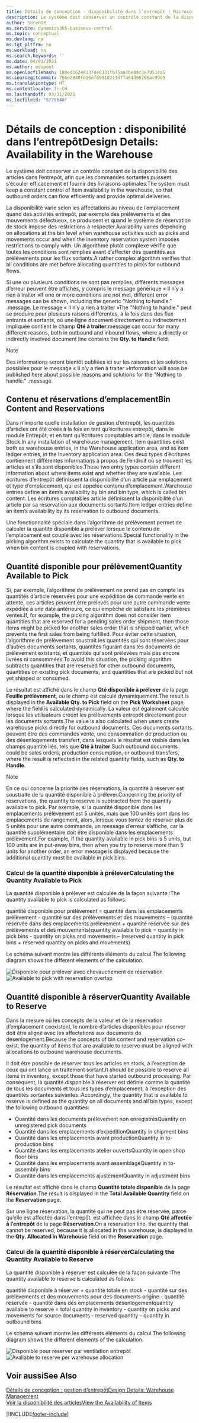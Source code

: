 ```yaml
---
title: Détails de conception - disponibilité dans l’entrepôt | Microsoft Docs
description: Le système doit conserver un contrôle constant de la disponibilité des articles dans l’entrepôt, afin que les commandes sortantes puissent s’écouler efficacement et fournir des livraisons optimales.
author: SorenGP
ms.service: dynamics365-business-central
ms.topic: conceptual
ms.devlang: na
ms.tgt_pltfrm: na
ms.workload: na
ms.search.keywords: ''
ms.date: 04/01/2021
ms.author: edupont
ms.openlocfilehash: 180ed162e8137de0331fb75aa1be84c3e79514a5
ms.sourcegitcommit: 766e2840fd16efb901d211d7fa64d96766ac99d9
ms.translationtype: HT
ms.contentlocale: fr-CH
ms.lasthandoff: 03/31/2021
ms.locfileid: "5775640"
---
```

# <a name="design-details-availability-in-the-warehouse"></a><span data-ttu-id="4ba72-103">Détails de conception : disponibilité dans l’entrepôt</span><span class="sxs-lookup"><span data-stu-id="4ba72-103">Design Details: Availability in the Warehouse</span></span>
<span data-ttu-id="4ba72-104">Le système doit conserver un contrôle constant de la disponibilité des articles dans l’entrepôt, afin que les commandes sortantes puissent s’écouler efficacement et fournir des livraisons optimales.</span><span class="sxs-lookup"><span data-stu-id="4ba72-104">The system must keep a constant control of item availability in the warehouse, so that outbound orders can flow efficiently and provide optimal deliveries.</span></span>  

<span data-ttu-id="4ba72-105">La disponibilité varie selon les affectations au niveau de l’emplacement quand des activités entrepôt, par exemple des prélèvements et des mouvements défectueux, se produisent et quand le système de réservation de stock impose des restrictions à respecter.</span><span class="sxs-lookup"><span data-stu-id="4ba72-105">Availability varies depending on allocations at the bin level when warehouse activities such as picks and movements occur and when the inventory reservation system imposes restrictions to comply with.</span></span> <span data-ttu-id="4ba72-106">Un algorithme plutôt complexe vérifie que toutes les conditions sont remplies avant d’affecter des quantités aux prélèvements pour les flux sortants.</span><span class="sxs-lookup"><span data-stu-id="4ba72-106">A rather complex algorithm verifies that all conditions are met before allocating quantities to picks for outbound flows.</span></span>

<span data-ttu-id="4ba72-107">Si une ou plusieurs conditions ne sont pas remplies, différents messages d’erreur peuvent être affichés, y compris le message générique « Il n’y a rien à traiter »</span><span class="sxs-lookup"><span data-stu-id="4ba72-107">If one or more conditions are not met, different error messages can be shown, including the generic "Nothing to handle."</span></span> <span data-ttu-id="4ba72-108">.</span><span class="sxs-lookup"><span data-stu-id="4ba72-108">message.</span></span> <span data-ttu-id="4ba72-109">Le message « Il n’y a rien à traiter »</span><span class="sxs-lookup"><span data-stu-id="4ba72-109">The "Nothing to handle."</span></span> <span data-ttu-id="4ba72-110">peut se produire pour plusieurs raisons différentes, à la fois dans des flux entrants et sortants, où une ligne document directement ou indirectement impliquée contient le champ **Qté à traiter**.</span><span class="sxs-lookup"><span data-stu-id="4ba72-110">message can occur for many different reasons, both in outbound and inbound flows, where a directly or indirectly involved document line contains the **Qty. to Handle** field.</span></span>

> [!NOTE]
> <span data-ttu-id="4ba72-111">Des informations seront bientôt publiées ici sur les raisons et les solutions possibles pour le message « Il n’y a rien à traiter »</span><span class="sxs-lookup"><span data-stu-id="4ba72-111">Information will soon be published here about possible reasons and solutions for the "Nothing to handle."</span></span> <span data-ttu-id="4ba72-112">.</span><span class="sxs-lookup"><span data-stu-id="4ba72-112">message.</span></span>

## <a name="bin-content-and-reservations"></a><span data-ttu-id="4ba72-113">Contenu et réservations d’emplacement</span><span class="sxs-lookup"><span data-stu-id="4ba72-113">Bin Content and Reservations</span></span>  
 <span data-ttu-id="4ba72-114">Dans n’importe quelle installation de gestion d’entrepôt, les quantités d’articles ont été créés à la fois en tant qu’écritures entrepôt, dans le module Entrepôt, et en tant qu’écritures comptables article, dans le module Stock.</span><span class="sxs-lookup"><span data-stu-id="4ba72-114">In any installation of warehouse management, item quantities exist both as warehouse entries, in the Warehouse application area, and as item ledger entries, in the Inventory application area.</span></span> <span data-ttu-id="4ba72-115">Ces deux types d’écritures contiennent différentes informations à propos de l’endroit où se trouvent les articles et s’ils sont disponibles.</span><span class="sxs-lookup"><span data-stu-id="4ba72-115">These two entry types contain different information about where items exist and whether they are available.</span></span> <span data-ttu-id="4ba72-116">Les écritures d’entrepôt définissent la disponibilité d’un article par emplacement et type d’emplacement, qui est appelée contenu d’emplacement.</span><span class="sxs-lookup"><span data-stu-id="4ba72-116">Warehouse entries define an item’s availability by bin and bin type, which is called bin content.</span></span> <span data-ttu-id="4ba72-117">Les écritures comptables article définissent la disponibilité d’un article par sa réservation aux documents sortants.</span><span class="sxs-lookup"><span data-stu-id="4ba72-117">Item ledger entries define an item’s availability by its reservation to outbound documents.</span></span>  

 <span data-ttu-id="4ba72-118">Une fonctionnalité spéciale dans l’algorithme de prélèvement permet de calculer la quantité disponible à prélever lorsque le contenu de l’emplacement est couplé avec les réservations.</span><span class="sxs-lookup"><span data-stu-id="4ba72-118">Special functionality in the picking algorithm exists to calculate the quantity that is available to pick when bin content is coupled with reservations.</span></span>  

## <a name="quantity-available-to-pick"></a><span data-ttu-id="4ba72-119">Quantité disponible pour prélèvement</span><span class="sxs-lookup"><span data-stu-id="4ba72-119">Quantity Available to Pick</span></span>  
 <span data-ttu-id="4ba72-120">Si, par exemple, l’algorithme de prélèvement ne prend pas en compte les quantités d’article réservées pour une expédition de commande vente en attente, ces articles peuvent être prélevés pour une autre commande vente expédiée à une date antérieure, ce qui empêche de satisfaire les premières ventes.</span><span class="sxs-lookup"><span data-stu-id="4ba72-120">If, for example, the picking algorithm does not consider item quantities that are reserved for a pending sales order shipment, then those items might be picked for another sales order that is shipped earlier, which prevents the first sales from being fulfilled.</span></span> <span data-ttu-id="4ba72-121">Pour éviter cette situation, l’algorithme de prélèvement soustrait les quantités qui sont réservées pour d’autres documents sortants, quantités figurant dans les documents de prélèvement existants, et quantités qui sont prélevées mais pas encore livrées ni consommées.</span><span class="sxs-lookup"><span data-stu-id="4ba72-121">To avoid this situation, the picking algorithm subtracts quantities that are reserved for other outbound documents, quantities on existing pick documents, and quantities that are picked but not yet shipped or consumed.</span></span>  

 <span data-ttu-id="4ba72-122">Le résultat est affiché dans le champ **Qté disponible à prélever** de la page **Feuille prélèvement**, où le champ est calculé dynamiquement.</span><span class="sxs-lookup"><span data-stu-id="4ba72-122">The result is displayed in the **Available Qty. to Pick** field on the **Pick Worksheet** page, where the field is calculated dynamically.</span></span> <span data-ttu-id="4ba72-123">La valeur est également calculée lorsque les utilisateurs créent les prélèvements entrepôt directement pour les documents sortants.</span><span class="sxs-lookup"><span data-stu-id="4ba72-123">The value is also calculated when users create warehouse picks directly for outbound documents.</span></span> <span data-ttu-id="4ba72-124">Ces documents sortants peuvent être des commandes vente, une consommation de production ou des désenlogements transfert, dans lesquels le résultat est visible dans les champs quantité liés, tels que **Qté à traiter**.</span><span class="sxs-lookup"><span data-stu-id="4ba72-124">Such outbound documents could be sales orders, production consumption, or outbound transfers, where the result is reflected in the related quantity fields, such as **Qty. to Handle**.</span></span>  

> [!NOTE]  
>  <span data-ttu-id="4ba72-125">En ce qui concerne la priorité des réservations, la quantité à réserver est soustraite de la quantité disponible à prélever.</span><span class="sxs-lookup"><span data-stu-id="4ba72-125">Concerning the priority of reservations, the quantity to reserve is subtracted from the quantity available to pick.</span></span> <span data-ttu-id="4ba72-126">Par exemple, si la quantité disponible dans les emplacements prélèvement est 5 unités, mais que 100 unités sont dans les emplacements de rangement, alors, lorsque vous tentez de réserver plus de 5 unités pour une autre commande, un message d’erreur s’affiche, car la quantité supplémentaire doit être disponible dans les emplacements prélèvement.</span><span class="sxs-lookup"><span data-stu-id="4ba72-126">For example, if the quantity available in pick bins is 5 units, but 100 units are in put-away bins, then when you try to reserve more than 5 units for another order, an error message is displayed because the additional quantity must be available in pick bins.</span></span>  

### <a name="calculating-the-quantity-available-to-pick"></a><span data-ttu-id="4ba72-127">Calcul de la quantité disponible à prélever</span><span class="sxs-lookup"><span data-stu-id="4ba72-127">Calculating the Quantity Available to Pick</span></span>  
 <span data-ttu-id="4ba72-128">La quantité disponible à prélever est calculée de la façon suivante :</span><span class="sxs-lookup"><span data-stu-id="4ba72-128">The quantity available to pick is calculated as follows:</span></span>  

 <span data-ttu-id="4ba72-129">quantité disponible pour prélèvement = quantité dans les emplacements prélèvement - quantité sur des prélèvements et des mouvements – (quantité réservée dans des emplacements prélèvement + quantité réservée sur des prélèvements et des mouvements)</span><span class="sxs-lookup"><span data-stu-id="4ba72-129">quantity available to pick = quantity in pick bins - quantity on picks and movements – (reserved quantity in pick bins + reserved quantity on picks and movements)</span></span>  

 <span data-ttu-id="4ba72-130">Le schéma suivant montre les différents éléments du calcul.</span><span class="sxs-lookup"><span data-stu-id="4ba72-130">The following diagram shows the different elements of the calculation.</span></span>  

 <span data-ttu-id="4ba72-131">![Disponible pour prélever avec chevauchement de réservation](media/design_details_warehouse_management_availability_2.png "Disponible pour prélever avec chevauchement de réservation")</span><span class="sxs-lookup"><span data-stu-id="4ba72-131">![Available to pick with reservation overlap](media/design_details_warehouse_management_availability_2.png "Available to pick with reservation overlap")</span></span>  

## <a name="quantity-available-to-reserve"></a><span data-ttu-id="4ba72-132">Quantité disponible à réserver</span><span class="sxs-lookup"><span data-stu-id="4ba72-132">Quantity Available to Reserve</span></span>  
 <span data-ttu-id="4ba72-133">Dans la mesure où les concepts de la valeur et de la réservation d’emplacement coexistent, le nombre d’articles disponibles pour réserver doit être aligné avec les affectations aux documents de désenlogement.</span><span class="sxs-lookup"><span data-stu-id="4ba72-133">Because the concepts of bin content and reservation co-exist, the quantity of items that are available to reserve must be aligned with allocations to outbound warehouse documents.</span></span>  

 <span data-ttu-id="4ba72-134">Il doit être possible de réserver tous les articles en stock, à l’exception de ceux qui ont lancé un traitement sortant.</span><span class="sxs-lookup"><span data-stu-id="4ba72-134">It should be possible to reserve all items in inventory, except those that have started outbound processing.</span></span> <span data-ttu-id="4ba72-135">Par conséquent, la quantité disponible à réserver est définie comme la quantité de tous les documents et tous les types d’emplacement, à l’exception des quantités sortantes suivantes :</span><span class="sxs-lookup"><span data-stu-id="4ba72-135">Accordingly, the quantity that is available to reserve is defined as the quantity on all documents and all bin types, except the following outbound quantities:</span></span>  

-   <span data-ttu-id="4ba72-136">Quantité dans les documents prélèvement non enregistrés</span><span class="sxs-lookup"><span data-stu-id="4ba72-136">Quantity on unregistered pick documents</span></span>  
-   <span data-ttu-id="4ba72-137">Quantité dans les emplacements d’expédition</span><span class="sxs-lookup"><span data-stu-id="4ba72-137">Quantity in shipment bins</span></span>  
-   <span data-ttu-id="4ba72-138">Quantité dans les emplacements avant production</span><span class="sxs-lookup"><span data-stu-id="4ba72-138">Quantity in to-production bins</span></span>  
-   <span data-ttu-id="4ba72-139">Quantité dans les emplacements atelier ouverts</span><span class="sxs-lookup"><span data-stu-id="4ba72-139">Quantity in open shop floor bins</span></span>  
-   <span data-ttu-id="4ba72-140">Quantité dans les emplacements avant assemblage</span><span class="sxs-lookup"><span data-stu-id="4ba72-140">Quantity in to-assembly bins</span></span>  
-   <span data-ttu-id="4ba72-141">Quantité dans les emplacements ajustement</span><span class="sxs-lookup"><span data-stu-id="4ba72-141">Quantity in adjustment bins</span></span>  

 <span data-ttu-id="4ba72-142">Le résultat est affiché dans le champ **Quantité totale disponible** de la page **Réservation**.</span><span class="sxs-lookup"><span data-stu-id="4ba72-142">The result is displayed in the **Total Available Quantity** field on the **Reservation** page.</span></span>  

 <span data-ttu-id="4ba72-143">Sur une ligne réservation, la quantité qui ne peut pas être réservée, parce qu’elle est affectée dans l’entrepôt, est affichée dans le champ **Qté affectée à l’entrepôt** de la page **Réservation**.</span><span class="sxs-lookup"><span data-stu-id="4ba72-143">On a reservation line, the quantity that cannot be reserved, because it is allocated in the warehouse, is displayed in the **Qty. Allocated in Warehouse** field on the **Reservation** page.</span></span>  

### <a name="calculating-the-quantity-available-to-reserve"></a><span data-ttu-id="4ba72-144">Calcul de la quantité disponible à réserver</span><span class="sxs-lookup"><span data-stu-id="4ba72-144">Calculating the Quantity Available to Reserve</span></span>  
 <span data-ttu-id="4ba72-145">La quantité disponible à réserver est calculée de la façon suivante :</span><span class="sxs-lookup"><span data-stu-id="4ba72-145">The quantity available to reserve is calculated as follows:</span></span>  

 <span data-ttu-id="4ba72-146">quantité disponible à réserver = quantité totale en stock - quantité sur des prélèvements et des mouvements pour des documents origine - quantité réservée - quantité dans des emplacements désenlogement</span><span class="sxs-lookup"><span data-stu-id="4ba72-146">quantity available to reserve = total quantity in inventory - quantity on picks and movements for source documents - reserved quantity - quantity in outbound bins</span></span>  

 <span data-ttu-id="4ba72-147">Le schéma suivant montre les différents éléments du calcul.</span><span class="sxs-lookup"><span data-stu-id="4ba72-147">The following diagram shows the different elements of the calculation.</span></span>  

 <span data-ttu-id="4ba72-148">![Disponible pour réserver par ventilation entrepôt](media/design_details_warehouse_management_availability_3.png "Disponible pour réserver par ventilation entrepôt")</span><span class="sxs-lookup"><span data-stu-id="4ba72-148">![Avaliable to reserve per warehouse allocation](media/design_details_warehouse_management_availability_3.png "Avaliable to reserve per warehouse allocation")</span></span>  

## <a name="see-also"></a><span data-ttu-id="4ba72-149">Voir aussi</span><span class="sxs-lookup"><span data-stu-id="4ba72-149">See Also</span></span>  
 [<span data-ttu-id="4ba72-150">Détails de conception : gestion d’entrepôt</span><span class="sxs-lookup"><span data-stu-id="4ba72-150">Design Details: Warehouse Management</span></span>](design-details-warehouse-management.md)  
 [<span data-ttu-id="4ba72-151">Voir la disponibilité des articles</span><span class="sxs-lookup"><span data-stu-id="4ba72-151">View the Availability of Items</span></span>](inventory-how-availability-overview.md)


[!INCLUDE[footer-include](includes/footer-banner.md)]